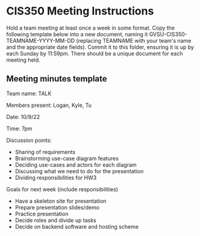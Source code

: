 # CIS350 Meeting Instructions

Hold a team meeting at least once a week in some format.  Copy the following template below into a new document, naming it GVSU-CIS350-TEAMNAME-YYYY-MM-DD (replacing TEAMNAME with your team's name and the appropriate date fields).  Commit it to this folder, ensuring it is up by each Sunday by 11:59pm.  There should be a unique document for each meeting held.

## Meeting minutes template

Team name: TALK

Members present: Logan, Kyle, Tu

Date: 10/9/22

Time: 7pm

Discussion points: 

* Sharing of requirements
* Brainstorming use-case diagram features
* Deciding use-cases and actors for each diagram
* Discussing what we need to do for the presentation
* Dividing responsibilities for HW3

Goals for next week (include responsibilities)

* Have a skeleton site for presentation
* Prepare presentation slides/demo
* Practice presentation
* Decide roles and divide up tasks
* Decide on backend software and hosting scheme
